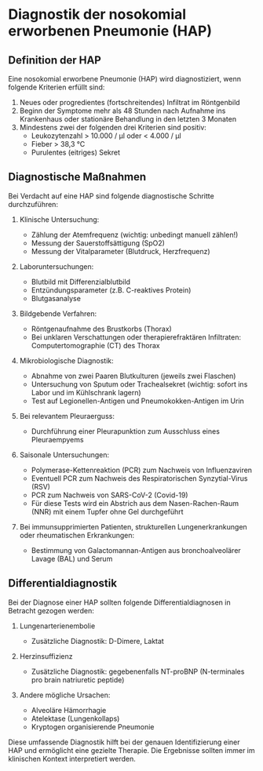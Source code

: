 # Diagnostik der nosokomial erworbenen Pneumonie (HAP)

## Definition der HAP

Eine nosokomial erworbene Pneumonie (HAP) wird diagnostiziert, wenn folgende Kriterien erfüllt sind:

1. Neues oder progredientes (fortschreitendes) Infiltrat im Röntgenbild
2. Beginn der Symptome mehr als 48 Stunden nach Aufnahme ins Krankenhaus oder stationäre Behandlung in den letzten 3 Monaten
3. Mindestens zwei der folgenden drei Kriterien sind positiv:
   - Leukozytenzahl > 10.000 / μl oder < 4.000 / μl
   - Fieber > 38,3 °C
   - Purulentes (eitriges) Sekret

## Diagnostische Maßnahmen

Bei Verdacht auf eine HAP sind folgende diagnostische Schritte durchzuführen:

1. Klinische Untersuchung:
   - Zählung der Atemfrequenz (wichtig: unbedingt manuell zählen!)
   - Messung der Sauerstoffsättigung (SpO2)
   - Messung der Vitalparameter (Blutdruck, Herzfrequenz)

2. Laboruntersuchungen:
   - Blutbild mit Differenzialblutbild
   - Entzündungsparameter (z.B. C-reaktives Protein)
   - Blutgasanalyse

3. Bildgebende Verfahren:
   - Röntgenaufnahme des Brustkorbs (Thorax)
   - Bei unklaren Verschattungen oder therapierefraktären Infiltraten: Computertomographie (CT) des Thorax

4. Mikrobiologische Diagnostik:
   - Abnahme von zwei Paaren Blutkulturen (jeweils zwei Flaschen)
   - Untersuchung von Sputum oder Trachealsekret (wichtig: sofort ins Labor und im Kühlschrank lagern)
   - Test auf Legionellen-Antigen und Pneumokokken-Antigen im Urin

5. Bei relevantem Pleuraerguss:
   - Durchführung einer Pleurapunktion zum Ausschluss eines Pleuraempyems

6. Saisonale Untersuchungen:
   - Polymerase-Kettenreaktion (PCR) zum Nachweis von Influenzaviren
   - Eventuell PCR zum Nachweis des Respiratorischen Synzytial-Virus (RSV)
   - PCR zum Nachweis von SARS-CoV-2 (Covid-19)
   - Für diese Tests wird ein Abstrich aus dem Nasen-Rachen-Raum (NNR) mit einem Tupfer ohne Gel durchgeführt

7. Bei immunsupprimierten Patienten, strukturellen Lungenerkrankungen oder rheumatischen Erkrankungen:
   - Bestimmung von Galactomannan-Antigen aus bronchoalveolärer Lavage (BAL) und Serum

## Differentialdiagnostik

Bei der Diagnose einer HAP sollten folgende Differentialdiagnosen in Betracht gezogen werden:

1. Lungenarterienembolie
   - Zusätzliche Diagnostik: D-Dimere, Laktat

2. Herzinsuffizienz
   - Zusätzliche Diagnostik: gegebenenfalls NT-proBNP (N-terminales pro brain natriuretic peptide)

3. Andere mögliche Ursachen:
   - Alveoläre Hämorrhagie
   - Atelektase (Lungenkollaps)
   - Kryptogen organisierende Pneumonie

Diese umfassende Diagnostik hilft bei der genauen Identifizierung einer HAP und ermöglicht eine gezielte Therapie. Die Ergebnisse sollten immer im klinischen Kontext interpretiert werden.

